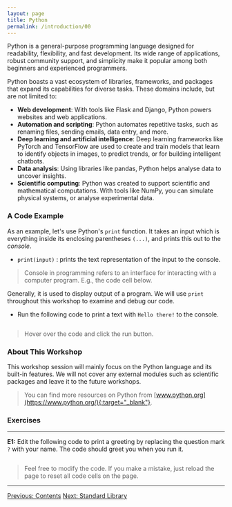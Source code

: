 ```yaml
---
layout: page
title: Python
permalink: /introduction/00
---
```


Python is a general-purpose programming language designed for readability,
flexibility, and fast development. Its wide range of applications, robust community
support, and simplicity make it popular among both beginners and experienced
programmers.

Python boasts a vast ecosystem of libraries, frameworks, and packages that expand
its capabilities for diverse tasks. These domains include, but are not
limited to:

- **Web development**: With tools like Flask and Django, Python powers websites and
web applications.
- **Automation and scripting**: Python automates repetitive tasks, such as renaming
files, sending emails, data entry, and more.
- **Deep learning and artificial intelligence**: Deep learning frameworks like PyTorch
and TensorFlow are used to create and train models that learn to identify objects
in images, to predict trends, or for building intelligent chatbots.
- **Data analysis**: Using libraries like pandas, Python helps analyse data to
uncover insights.
- **Scientific computing**: Python was created to support scientific and mathematical
computations. With tools like NumPy, you can simulate physical systems, or analyse
experimental data.

### A Code Example

As an example, let's use Python's `print` function. It takes an input which is
everything inside its enclosing parentheses `(...)`, and prints this out
to the *console*.

- `print(input)` : prints the text representation of the input to the console.

> Console in programming refers to an interface for interacting with a computer
program. E.g., the code cell below.

Generally, it is used to display output of a program. We will use `print`
throughout this workshop to examine and debug our code.

- Run the following code to print a text with `Hello there!` to the console.

<div class="language-python highlighter-rouge">
<pre class="highlight"><script type="py-editor" worker>
print("Hello there!")
</script></pre></div>

> Hover over the code and click the run button.

### About This Workshop

This workshop session will mainly focus on the Python language and its built-in
features. We will not cover any external modules such as scientific packages and
leave it to the future workshops.

> You can find more resources on Python from
[www.python.org](https://www.python.org/){:target="_blank"}.

### Exercises

---

**E1:** Edit the following code to print a greeting by replacing the
question mark `?` with your name. The code should greet you when you
run it.

<div class="language-python highlighter-rouge">
<pre class="highlight"><script type="py-editor" worker>
print("Hello, ?")
</script></pre></div>

> Feel free to modify the code. If you make a mistake,
just reload the page to reset all code cells on the page.

---

<div class="prevnextlinks">
    <a id="previous" href="/pythonlab/introduction/">Previous: Contents</a>
    <a id="next" href="01">Next: Standard Library</a>
</div>
<script src="{{ '/assets/js/navigation.js' | relative_url }}" defer></script>
